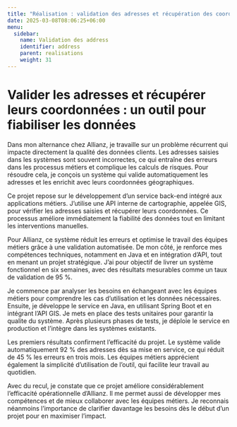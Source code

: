 ```yaml
---
title: "Réalisation : validation des adresses et récupération des coordonnées"
date: 2025-03-08T08:06:25+06:00
menu:
  sidebar:
    name: Validation des address
    identifier: address
    parent: realisations
    weight: 31
---
```

# 

# Valider les adresses et récupérer leurs coordonnées : un outil pour fiabiliser les données

Dans mon alternance chez Allianz, je travaille sur un problème récurrent qui impacte directement la qualité des données clients. Les adresses saisies dans les systèmes sont souvent incorrectes, ce qui entraîne des erreurs dans les processus métiers et complique les calculs de risques. Pour résoudre cela, je conçois un système qui valide automatiquement les adresses et les enrichit avec leurs coordonnées géographiques.

Ce projet repose sur le développement d’un service back-end intégré aux applications métiers. J’utilise une API interne de cartographie, appelée GIS, pour vérifier les adresses saisies et récupérer leurs coordonnées. Ce processus améliore immédiatement la fiabilité des données tout en limitant les interventions manuelles.

Pour Allianz, ce système réduit les erreurs et optimise le travail des équipes métiers grâce à une validation automatisée. De mon côté, je renforce mes compétences techniques, notamment en Java et en intégration d’API, tout en menant un projet stratégique. J’ai pour objectif de livrer un système fonctionnel en six semaines, avec des résultats mesurables comme un taux de validation de 95 %.

Je commence par analyser les besoins en échangeant avec les équipes métiers pour comprendre les cas d’utilisation et les données nécessaires. Ensuite, je développe le service en Java, en utilisant Spring Boot et en intégrant l’API GIS. Je mets en place des tests unitaires pour garantir la qualite du système. Après plusieurs phases de tests, je déploie le service en production et l’intègre dans les systèmes existants.

Les premiers résultats confirment l’efficacité du projet. Le système valide automatiquement 92 % des adresses dès sa mise en service, ce qui réduit de 45 % les erreurs en trois mois. Les équipes métiers apprécient également la simplicité d’utilisation de l’outil, qui facilite leur travail au quotidien.

Avec du recul, je constate que ce projet améliore considérablement l’efficacité opérationnelle d’Allianz. Il me permet aussi de développer mes compétences et de mieux collaborer avec les équipes métiers. Je reconnais néanmoins l’importance de clarifier davantage les besoins dès le début d’un projet pour en maximiser l’impact.